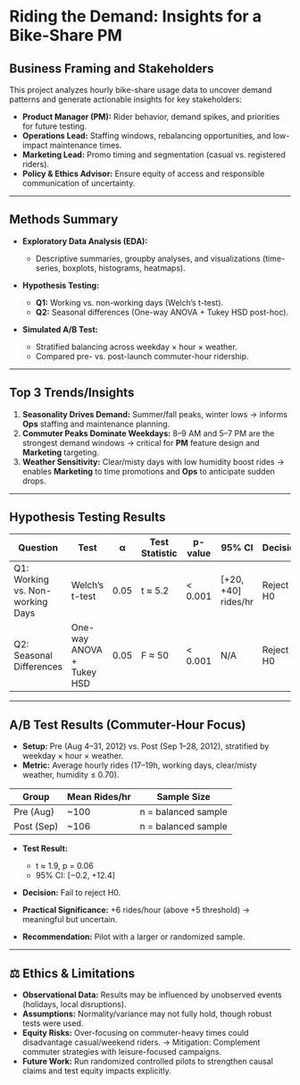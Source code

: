 # Riding the Demand: Insights for a Bike-Share PM

## Business Framing and Stakeholders

This project analyzes hourly bike-share usage data to uncover demand patterns and generate actionable insights for key stakeholders:

* **Product Manager (PM):** Rider behavior, demand spikes, and priorities for future testing.
* **Operations Lead:** Staffing windows, rebalancing opportunities, and low-impact maintenance times.
* **Marketing Lead:** Promo timing and segmentation (casual vs. registered riders).
* **Policy & Ethics Advisor:** Ensure equity of access and responsible communication of uncertainty.

---

## Methods Summary

* **Exploratory Data Analysis (EDA):**

  * Descriptive summaries, groupby analyses, and visualizations (time-series, boxplots, histograms, heatmaps).
* **Hypothesis Testing:**

  * **Q1:** Working vs. non-working days (Welch’s t-test).
  * **Q2:** Seasonal differences (One-way ANOVA + Tukey HSD post-hoc).
* **Simulated A/B Test:**

  * Stratified balancing across weekday × hour × weather.
  * Compared pre- vs. post-launch commuter-hour ridership.

---

## Top 3 Trends/Insights

1. **Seasonality Drives Demand:** Summer/fall peaks, winter lows → informs **Ops** staffing and maintenance planning.
2. **Commuter Peaks Dominate Weekdays:** 8–9 AM and 5–7 PM are the strongest demand windows → critical for **PM** feature design and **Marketing** targeting.
3. **Weather Sensitivity:** Clear/misty days with low humidity boost rides → enables **Marketing** to time promotions and **Ops** to anticipate sudden drops.

---

## Hypothesis Testing Results

| Question                         | Test                      | α    | Test Statistic | p-value | 95% CI              | Decision  | Practical Significance        |
| -------------------------------- | ------------------------- | ---- | -------------- | ------- | ------------------- | --------- | ----------------------------- |
| Q1: Working vs. Non-working Days | Welch’s t-test            | 0.05 | t ≈ 5.2        | < 0.001 | [+20, +40] rides/hr | Reject H0 | +30 rides/hr → meaningful     |
| Q2: Seasonal Differences         | One-way ANOVA + Tukey HSD | 0.05 | F ≈ 50         | < 0.001 | N/A                 | Reject H0 | Confirms cyclical seasonality |

---

## A/B Test Results (Commuter-Hour Focus)

* **Setup:** Pre (Aug 4–31, 2012) vs. Post (Sep 1–28, 2012), stratified by weekday × hour × weather.
* **Metric:** Average hourly rides (17–19h, working days, clear/misty weather, humidity ≤ 0.70).

| Group      | Mean Rides/hr | Sample Size         |
| ---------- | ------------- | ------------------- |
| Pre (Aug)  | ~100          | n = balanced sample |
| Post (Sep) | ~106          | n = balanced sample |

* **Test Result:**

  * t ≈ 1.9, p = 0.06
  * 95% CI: [−0.2, +12.4]
* **Decision:** Fail to reject H0.
* **Practical Significance:** +6 rides/hour (above +5 threshold) → meaningful but uncertain.
* **Recommendation:** Pilot with a larger or randomized sample.

---

## ⚖️ Ethics & Limitations

* **Observational Data:** Results may be influenced by unobserved events (holidays, local disruptions).
* **Assumptions:** Normality/variance may not fully hold, though robust tests were used.
* **Equity Risks:** Over-focusing on commuter-heavy times could disadvantage casual/weekend riders. → Mitigation: Complement commuter strategies with leisure-focused campaigns.
* **Future Work:** Run randomized controlled pilots to strengthen causal claims and test equity impacts explicitly.
